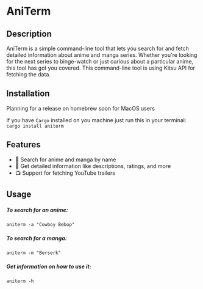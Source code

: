# AniTerm

## Description
AniTerm is a simple command-line tool that lets you search for and fetch detailed information about anime and manga series. Whether you're looking for the next series to binge-watch or just curious about a particular anime, this tool has got you covered. This command-line tool is using Kitsu API for fetching the data.

## Installation
Planning for a release on homebrew soon for MacOS users


If you have `Cargo` installed on you machine just run this in your terminal:
`cargo install aniterm`


## Features

- 🌟 Search for anime and manga by name
- 📄 Get detailed information like descriptions, ratings, and more
- 📺 Support for fetching YouTube trailers

## Usage

#####  To search for an anime:
`aniterm -a "Cowboy Bebop"`


##### To search for a manga:
`aniterm -m "Berserk"`


##### Get information on how to use it:
`aniterm -h`
